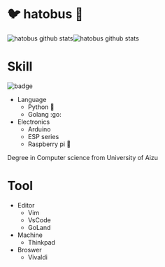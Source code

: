 # :bird: hatobus :bus:

![hatobus github stats](https://github-readme-stats.vercel.app/api?username=hatobus&show_icons=true&count_private=true)![hatobus github stats](https://github-readme-stats.vercel.app/api?username=hatobus&show_icons=true&count_private=true)

# Skill

![badge](https://img.shields.io/badge/my-skill-1e90ff.svg?style=for-the-badge)

- Language
  - Python :snake:
  - Golang :go:
- Electronics
  - Arduino
  - ESP series
  - Raspberry pi :strawberry:

Degree in Computer science from University of Aizu

# Tool
- Editor
  - Vim
  - VsCode
  - GoLand
- Machine
  - Thinkpad
- Broswer
  - Vivaldi
